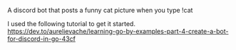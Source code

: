 A discord bot that posts a funny cat picture when you type !cat


I used the following tutorial to get it started.
https://dev.to/aurelievache/learning-go-by-examples-part-4-create-a-bot-for-discord-in-go-43cf
